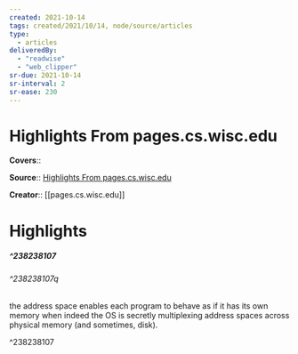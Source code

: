 ```yaml
---
created: 2021-10-14
tags: created/2021/10/14, node/source/articles
type: 
  - articles
deliveredBy: 
  - "readwise"
  - "web_clipper"
sr-due: 2021-10-14
sr-interval: 2
sr-ease: 230
---
```

# Highlights From pages.cs.wisc.edu

**Covers**:: 

**Source**:: [Highlights From pages.cs.wisc.edu](https://pages.cs.wisc.edu/~remzi/OSTEP/threads-intro.pdf)

**Creator**:: [[pages.cs.wisc.edu]]

# Highlights
##### ^238238107



###### ^238238107q

the address space enables each program to behave as if it has its
own memory when indeed the OS is secretly multiplexing address spaces
across physical memory (and sometimes, disk). 

^238238107

